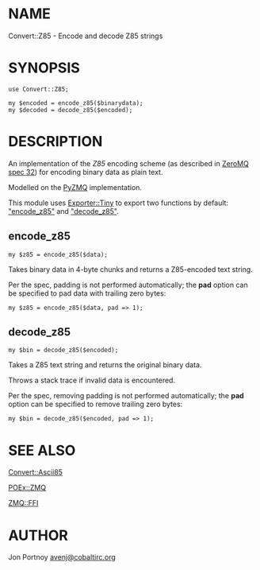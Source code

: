 # NAME

Convert::Z85 - Encode and decode Z85 strings

# SYNOPSIS

    use Convert::Z85;

    my $encoded = encode_z85($binarydata);
    my $decoded = decode_z85($encoded);

# DESCRIPTION

An implementation of the _Z85_ encoding scheme (as described in
[ZeroMQ spec 32](http://rfc.zeromq.org/spec:32)) for encoding binary data as
plain text.

Modelled on the [PyZMQ](http://zeromq.github.io/pyzmq/) implementation.

This module uses [Exporter::Tiny](https://metacpan.org/pod/Exporter::Tiny) to export two functions by default:
["encode\_z85"](#encode_z85) and ["decode\_z85"](#decode_z85).

## encode\_z85

    my $z85 = encode_z85($data);

Takes binary data in 4-byte chunks and returns a Z85-encoded text string.

Per the spec, padding is not performed automatically; the **pad** option can be
specified to pad data with trailing zero bytes:

    my $z85 = encode_z85($data, pad => 1);

## decode\_z85

    my $bin = decode_z85($encoded);

Takes a Z85 text string and returns the original binary data.

Throws a stack trace if invalid data is encountered.

Per the spec, removing padding is not performed automatically; the **pad**
option can be specified to remove trailing zero bytes:

    my $bin = decode_z85($encoded, pad => 1);

# SEE ALSO

[Convert::Ascii85](https://metacpan.org/pod/Convert::Ascii85)

[POEx::ZMQ](https://metacpan.org/pod/POEx::ZMQ)

[ZMQ::FFI](https://metacpan.org/pod/ZMQ::FFI)

# AUTHOR

Jon Portnoy <avenj@cobaltirc.org>
